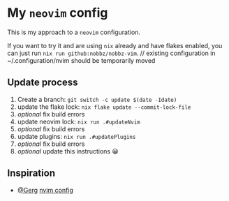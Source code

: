 My `neovim` config
==================

This is my approach to a `neovim` configuration.

If you want to try it and are using `nix` already and have flakes enabled, you
can just run `nix run github:nobbz/nobbz-vim`. // existing configuration in ~/.configuration/nvim should be temporarily moved

Update process
--------------

1. Create a branch: `git switch -c update $(date -Idate)`
2. update the flake lock: `nix flake update --commit-lock-file`
3. *optional* fix build errors
4. update neovim lock: `nix run .#updateNvim`
5. *optional* fix build errors
6. update plugins: `nix run .#updatePlugins`
7. *optional* fix build errors
8. *optional* update this instructions 😀

Inspiration
-----------

* [@Gerg](https://github.com/Gerg-L) [nvim config](https://github.com/Gerg-L/nvim-flake)

